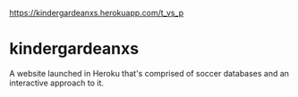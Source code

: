 
https://kindergardeanxs.herokuapp.com/t_vs_p

# kindergardeanxs
A website launched in Heroku that's comprised of soccer databases and an interactive approach to it. 

